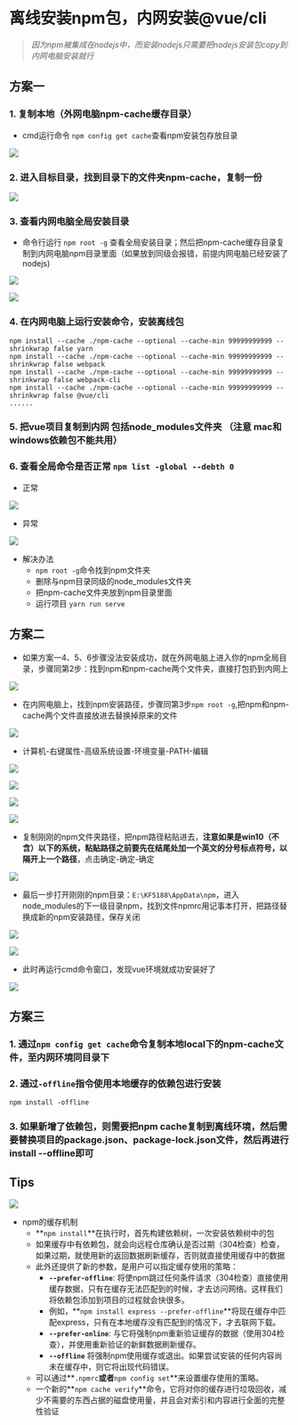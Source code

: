 # 离线安装npm包，内网安装@vue/cli

> *因为npm被集成在nodejs中，而安装nodejs只需要把nodejs安装包copy到内网电脑安装就行*

## 方案一

### 1. 复制本地（外网电脑npm-cache缓存目录）

- cmd运行命令 `npm config get cache`查看npm安装包存放目录

![](images/01.png)

### 2. 进入目标目录，找到目录下的文件夹npm-cache，复制一份

![](images/02.png)

### 3. 查看内网电脑全局安装目录

- 命令行运行 `npm root -g` 查看全局安装目录；然后把npm-cache缓存目录复制到内网电脑npm目录里面（如果放到同级会报错，前提内网电脑已经安装了nodejs)

![](images/03.png)

![](images/04.png)

### 4. 在内网电脑上运行安装命令，安装离线包

```shell
npm install --cache ./npm-cache --optional --cache-min 99999999999 --shrinkwrap false yarn
npm install --cache ./npm-cache --optional --cache-min 99999999999 --shrinkwrap false webpack
npm install --cache ./npm-cache --optional --cache-min 99999999999 --shrinkwrap false webpack-cli
npm install --cache ./npm-cache --optional --cache-min 99999999999 --shrinkwrap false @vue/cli
......
```

### 5. 把vue项目复制到内网 包括node_modules文件夹 （注意 mac和windows依赖包不能共用）

### 6. 查看全局命令是否正常 `npm list -global --debth 0`

- 正常

![](images/05.png)

- 异常

![](images/06.png)

- 解决办法
  - `npm root -g`命令找到npm文件夹
  - 删除与npm目录同级的node_modules文件夹
  - 把npm-cache文件夹放到npm目录里面
  - 运行项目 `yarn run serve`

## 方案二

- 如果方案一4、5、6步骤没法安装成功，就在外网电脑上进入你的npm全局目录，步骤同第2步：找到npm和npm-cache两个文件夹，直接打包扔到内网上

![](images/07.png)

- 在内网电脑上，找到npm安装路径，步骤同第3步`npm root -g`,把npm和npm-cache两个文件直接放进去替换掉原来的文件

![](images/08.png)

- 计算机-右键属性-高级系统设置-环境变量-PATH-编辑

![](images/09.png)

![](images/10.png)

![](images/11.png)

![](images/12.png)

- 复制刚刚的npm文件夹路径，把npm路径粘贴进去，**注意如果是win10（不含）以下的系统，粘贴路径之前要先在结尾处加一个英文的分号标点符号，以隔开上一个路径**，点击确定-确定-确定

![](images/13.png)

- 最后一步打开刚刚的npm目录：`E:\KF5188\AppData\npm`，进入node_modules的下一级目录npm，找到文件npmrc用记事本打开，把路径替换成新的npm安装路径，保存关闭

![](images/14.png)

![](images/15.png)

- 此时再运行cmd命令窗口，发现vue环境就成功安装好了

![](images/16.png)

## 方案三

### 1. 通过`npm config get cache`命令复制本地local下的npm-cache文件，至内网环境同目录下

### 2. 通过`-offline`指令使用本地缓存的依赖包进行安装

```shell
npm install -offline
```

### 3. 如果新增了依赖包，则需要把npm cache复制到离线环境，然后需要替换项目的package.json、package-lock.json文件，然后再进行install --offline即可

## Tips

![](images/17.jpg)

- npm的缓存机制
  - **`npm install`**在执行时，首先构建依赖树，一次安装依赖树中的包
  - 如果缓存中有依赖包，就会向远程仓库确认是否过期（304检查）检查，如果过期，就使用新的返回数据刷新缓存，否则就直接使用缓存中的数据
  - 此外还提供了新的参数，是用户可以指定缓存使用的策略：
    - **`--prefer-offline`**: 将使npm跳过任何条件请求（304检查）直接使用缓存数据，只有在缓存无法匹配到的时候，才去访问网络。这样我们将依赖包添加到项目的过程就会快很多。
    - 例如，**`npm install express --prefer-offline`**将现在缓存中匹配express，只有在本地缓存没有匹配到的情况下，才去联网下载。
    - **`--prefer-online`**: 与它将强制npm重新验证缓存的数据（使用304检查），并使用重新验证的新鲜数据刷新缓存。
    - **`--offline`** 将强制npm使用缓存或退出。如果尝试安装的任何内容尚未在缓存中，则它将出现代码错误。
  - 可以通过**`.npmrc`**或者**`npm config set`**来设置缓存使用的策略。
  - 一个新的**`npm cache verify`**命令，它将对你的缓存进行垃圾回收，减少不需要的东西占据的磁盘使用量，并且会对索引和内容进行全面的完整性验证